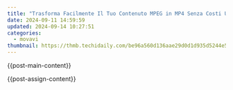 ```yaml
---
title: "Trasforma Facilmente Il Tuo Contenuto MPEG in MP4 Senza Costi Utilizzando Il Servizio Di Movavi: Metodo Dettagliato"
date: 2024-09-11 14:59:59
updated: 2024-09-14 10:27:51
categories:
  - movavi
thumbnail: https://thmb.techidaily.com/be96a560d136aae29d0d1d935d5244e5292b9067e58872c0b73ef94229888129.jpg
---
```


{{post-main-content}}

<ins class="adsbygoogle"
     style="display:block"
     data-ad-format="autorelaxed"
     data-ad-client="ca-pub-7571918770474297"
     data-ad-slot="1223367746"></ins>

{{post-assign-content}}

<ins class="adsbygoogle"
     style="display:block"
     data-ad-client="ca-pub-7571918770474297"
     data-ad-slot="8358498916"
     data-ad-format="auto"
     data-full-width-responsive="true"></ins>
